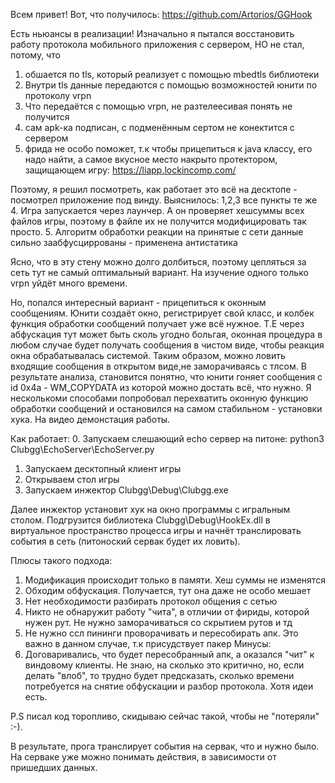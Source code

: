 Всем привет! Вот, что получилось:
https://github.com/Artorios/GGHook

Есть ньюансы в реализации!
Изначально я пытался восстановить работу протокола мобильного приложения с сервером, НО не стал, потому, что
1. обшается по tls, который реализует с помощью mbedtls библиотеки
2. Внутри tls данные передаются с помощью возможностей юнити по протоколу vrpn
3. Что передаётся с помощью vrpn, не разтелеесивая понять не получится
4. сам apk-ка подписан, с подменённым сертом не конектится с сервером
5. фрида не особо поможет, т.к чтобы прицепиться к java классу, его надо найти,
   а самое вкусное место накрыто протектором, защищающем игру: https://liapp.lockincomp.com/

Поэтому, я решил посмотреть, как работает это всё на десктопе - посмотрел приложение под винду.
Выяснилось:
1,2,3 все пункты те же
4. Игра запускается через лаунчер. А он проверяет хешсуммы всех файлов игры, поэтому в файле их не получится модифицировать так просто.
5. Алгоритм обработки реакции на принятые с сети данные сильно заабфусциррованы - применена антистатика

Ясно, что в эту стену можно долго долбиться, поэтому цепляться за сеть тут не самый оптимальный вариант.
На изучение одного только vrpn уйдёт много времени.

Но, попался интересный вариант - прицепиться к оконным сообщениям. Юнити создаёт окно, регистрирует свой класс, и
колбек функция обработки сообщений получает уже всё нужное. Т.Е через абфускация тут может быть сколь угодно больгая,
оконная процедура в любом случае будет получать сообщения в чистом виде, чтобы реакция окна обрабатывалась системой.
Таким образом, можно ловить входящие сообщения в открытом виде,не заморачиваясь с тлсом.
В результате анализа, становится понятно, что юнити гоняет сообщения с id 0x4a - WM_COPYDATA из которой можно
достать всё, что нужно. Я несколькоми способами попробовал перехватить оконную функцию обработки сообщений и остановился на самом
стабильном - установки хука. На видео демонстация работы.

Как работает:
0. Запускаем слешающий echo сервер на питоне: python3 Clubgg\EchoServer\EchoServer.py
1. Запускаем десктопный клиент игры
2. Открываем стол игры
3. Запускаем инжектор Clubgg\Debug\Clubgg.exe

Далее инжектор установит хук на окно программы с игральным столом. Подгрузится библиотека Clubgg\Debug\HookEx.dll в
виртуальное пространство процесса игры и начнёт транслировать события в сеть (питоноский сервак будет их ловить).

Плюсы такого подхода:
1. Модификация происходит только в памяти. Хеш суммы не изменятся
2. Обходим обфускация. Получается, тут она даже не особо мешает
3. Нет необходимости разбирать протокол общения с сетью
4. Никто не обнаружит работу "чита", в отличии от фириды, которой нужен рут. Не нужно заморачиваться со скрытием рутов и тд
5. Не нужно ссл пининги проворачивать и пересобирать апк. Это важно в данном случае, т.к присудствует пакер
Минусы:
1. Договаривались, что будет пересобранный апк, а оказался "чит" к виндовому клиенты.
Не знаю, на сколько это критично, но, если делать "влоб", то трудно будет предсказать, сколько времени потребуется на снятие обфускации
и разбор протокола. Хотя идеи есть.

P.S писал код торопливо, скидываю сейчас такой, чтобы не "потеряли" :-).

В результате, прога транслирует события на сервак, что и нужно было. 
На серваке уже можно понимать действия, в зависимости от пришедших данных.